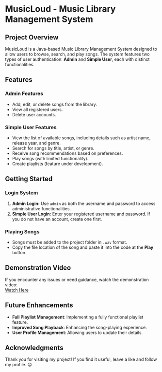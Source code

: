 # MusicLoud - Music Library Management System

## Project Overview
MusicLoud is a Java-based Music Library Management System designed to allow users to browse, search, and play songs. The system features two types of user authentication: **Admin** and **Simple User**, each with distinct functionalities.

## Features
### **Admin Features**
- Add, edit, or delete songs from the library.
- View all registered users.
- Delete user accounts.

### **Simple User Features**
- View the list of available songs, including details such as artist name, release year, and genre.
- Search for songs by title, artist, or genre.
- Receive song recommendations based on preferences.
- Play songs (with limited functionality).
- Create playlists (feature under development).

## Getting Started
### **Login System**
1. **Admin Login:** Use `admin` as both the username and password to access administrative functionalities.
2. **Simple User Login:** Enter your registered username and password. If you do not have an account, create one first.

### **Playing Songs**
- Songs must be added to the project folder in `.wav` format.
- Copy the file location of the song and paste it into the code at the **Play** button.

## Demonstration Video
If you encounter any issues or need guidance, watch the demonstration video:  
[Watch Here](https://youtu.be/NATTkMK6n5A?si=vSf-j6y8fso2fhQF)

## Future Enhancements
- **Full Playlist Management**: Implementing a fully functional playlist feature.
- **Improved Song Playback**: Enhancing the song-playing experience.
- **User Profile Management**: Allowing users to update their details.

## Acknowledgments
Thank you for visiting my project! If you find it useful, leave a like and follow my profile. 😊
